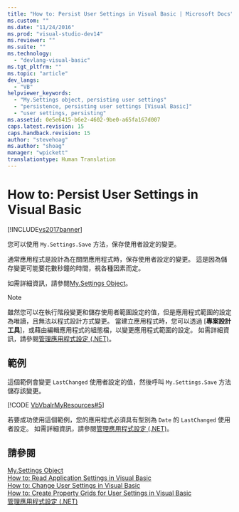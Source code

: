 ```yaml
---
title: "How to: Persist User Settings in Visual Basic | Microsoft Docs"
ms.custom: ""
ms.date: "11/24/2016"
ms.prod: "visual-studio-dev14"
ms.reviewer: ""
ms.suite: ""
ms.technology: 
  - "devlang-visual-basic"
ms.tgt_pltfrm: ""
ms.topic: "article"
dev_langs: 
  - "VB"
helpviewer_keywords: 
  - "My.Settings object, persisting user settings"
  - "persistence, persisting user settings [Visual Basic]"
  - "user settings, persisting"
ms.assetid: 0e5e6415-b6e2-4602-9be0-a65fa167d007
caps.latest.revision: 15
caps.handback.revision: 15
author: "stevehoag"
ms.author: "shoag"
manager: "wpickett"
translationtype: Human Translation
---
```

# How to: Persist User Settings in Visual Basic
[!INCLUDE[vs2017banner](../../../../csharp/includes/vs2017banner.md)]

您可以使用 `My.Settings.Save` 方法，保存使用者設定的變更。  
  
 通常應用程式是設計為在關閉應用程式時，保存使用者設定的變更。  這是因為儲存變更可能要花數秒鐘的時間，視各種因素而定。  
  
 如需詳細資訊，請參閱[My.Settings Object](../../../../visual-basic/language-reference/objects/my-settings-object.md)。  
  
> [!NOTE]
>  雖然您可以在執行階段變更和儲存使用者範圍設定的值，但是應用程式範圍的設定為唯讀，且無法以程式設計方式變更。  當建立應用程式時，您可以透過 \[**專案設計工具**\]，或藉由編輯應用程式的組態檔，以變更應用程式範圍的設定。  如需詳細資訊，請參閱[管理應用程式設定 \(.NET\)](/visual-studio/ide/managing-application-settings-dotnet)。  
  
## 範例  
 這個範例會變更 `LastChanged` 使用者設定的值，然後呼叫 `My.Settings.Save` 方法儲存該變更。  
  
 [!CODE [VbVbalrMyResources#5](../CodeSnippet/VS_Snippets_VBCSharp/VbVbalrMyResources#5)]  
  
 若要成功使用這個範例，您的應用程式必須具有型別為 `Date` 的 `LastChanged` 使用者設定。  如需詳細資訊，請參閱[管理應用程式設定 \(.NET\)](/visual-studio/ide/managing-application-settings-dotnet)。  
  
## 請參閱  
 [My.Settings Object](../../../../visual-basic/language-reference/objects/my-settings-object.md)   
 [How to: Read Application Settings in Visual Basic](../../../../visual-basic/developing-apps/programming/app-settings/how-to-read-application-settings.md)   
 [How to: Change User Settings in Visual Basic](../../../../visual-basic/developing-apps/programming/app-settings/how-to-change-user-settings.md)   
 [How to: Create Property Grids for User Settings in Visual Basic](../../../../visual-basic/developing-apps/programming/app-settings/how-to-create-property-grids-for-user-settings.md)   
 [管理應用程式設定 \(.NET\)](/visual-studio/ide/managing-application-settings-dotnet)